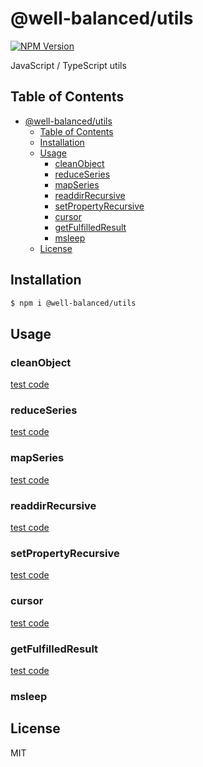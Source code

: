 # @well-balanced/utils

[![NPM Version][npm-image]][npm-url]

[npm-image]: https://img.shields.io/npm/v/@well-balanced/utils.svg
[npm-url]: https://npmjs.org/package/@well-balanced/utils

JavaScript / TypeScript utils

## Table of Contents

- [@well-balanced/utils](#well-balancedutils)
  - [Table of Contents](#table-of-contents)
  - [Installation](#installation)
  - [Usage](#usage)
    - [cleanObject](#cleanobject)
    - [reduceSeries](#reduceseries)
    - [mapSeries](#mapseries)
    - [readdirRecursive](#readdirrecursive)
    - [setPropertyRecursive](#setpropertyrecursive)
    - [cursor](#cursor)
    - [getFulfilledResult](#getfulfilledresult)
    - [msleep](#msleep)
  - [License](#license)


## Installation

```sh
$ npm i @well-balanced/utils
```

## Usage

### cleanObject

[test code](https://github.com/well-balanced/utils/blob/main/src/cleanObject/cleanObject.spec.ts)

### reduceSeries

[test code](https://github.com/well-balanced/utils/blob/main/src/reduceSeries/reduceSeries.spec.ts)

### mapSeries

[test code](https://github.com/well-balanced/utils/blob/main/src/mapSeries/mapSeries.spec.ts)

### readdirRecursive

[test code](https://github.com/well-balanced/utils/blob/main/src/readdirRecursive/readdirRecursive.spec.ts)

### setPropertyRecursive

[test code](https://github.com/well-balanced/utils/blob/main/src/setPropertyRecursive/setPropertyRecursive.spec.ts)

### cursor

[test code](https://github.com/well-balanced/utils/blob/main/src/cursor/cursor.spec.ts)

### getFulfilledResult

[test code](https://github.com/well-balanced/utils/blob/main/src/getFulfilledResult/getFulfilledResult.spec.ts)

### msleep



## License

MIT